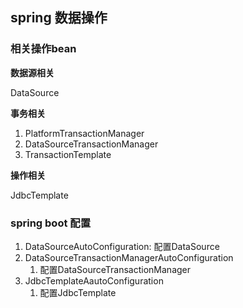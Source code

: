 ## spring 数据操作

### 相关操作bean

**数据源相关**

DataSource

**事务相关**

1. PlatformTransactionManager 
2. DataSourceTransactionManager
3. TransactionTemplate

**操作相关**

JdbcTemplate

### spring boot 配置

1. DataSourceAutoConfiguration: 配置DataSource
2. DataSourceTransactionManagerAutoConfiguration
	1. 配置DataSourceTransactionManager
3. JdbcTemplateAautoConfiguration
	1. 配置JdbcTemplate

